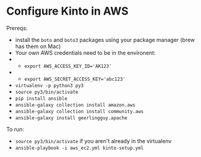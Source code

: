 # Configure Kinto in AWS

Prereqs:
* install the `boto` and `boto3` packages using your package manager (brew has them on Mac)
* Your own AWS credentials need to be in the environent:
* * `export AWS_ACCESS_KEY_ID='AK123'`
* * `export AWS_SECRET_ACCESS_KEY='abc123'`
* `virtualenv -p python3 py3`
* `source py3/bin/activate`
* `pip install ansible`
* `ansible-galaxy collection install amazon.aws`
* `ansible-galaxy collection install community.aws`
* `ansible-galaxy install geerlingguy.apache`

To run:
* `source py3/bin/activate` if you aren't already in the virtualenv
* `ansible-playbook -i aws_ec2.yml kinto-setup.yml`

